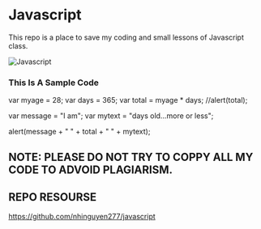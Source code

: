 # Javascript
This repo is a place to save my coding and small lessons of Javascript class.

![Javascript](https://miro.medium.com/v2/resize:fit:1064/0*Oj3Leb7rSAq3OD_C.gif)


### This Is A Sample Code

var myage = 28;
var days = 365;
var total = myage * days;
//alert(total);

var message = "I am";
var mytext = "days old...more or less";

alert(message + " " + total + " " + mytext);
## NOTE: PLEASE DO NOT TRY TO COPPY ALL MY CODE TO ADVOID PLAGIARISM.

## REPO RESOURSE 
https://github.com/nhinguyen277/javascript

